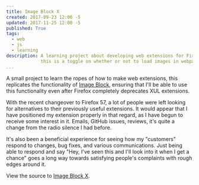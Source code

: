 ```yaml
---
title: Image Block X
created: 2017-09-23 12:00 -5
updated: 2017-11-25 12:00 -5
published: True
tags:
  - web
  - js
  - learning
description: A learning project about developing web extensions for Firefox,
             this is a toggle on whether or not to load images in webpages.
...
```


A small project to learn the ropes of how to make web extensions, this
replicates the functionality of [Image Block](https://addons.mozilla.org/en-US/firefox/addon/image-block/), ensuring that I'll be able to use this
functionality even after Firefox completely deprecates XUL extensions.

With the recent changeover to Firefox 57, a lot of people were left looking for
alternatives to their previously useful extensions. It would appear that I have
positioned my extension properly in that regard, as I have begun to receive
some interest in it. Emails, GitHub issues, reviews, it's quite a change from
the radio silence I had before.

It's also been a beneficial experience for seeing how my "customers" respond to
changes, bug fixes, and various communications. Just being able to respond and
say "Hey, I've seen this and I'll look into it when I get a chance" goes a long
way towards satisfying people's complaints with rough edges around it.



View the source to [Image Block X](https://github.com/ckuhl/ImageBlockX).

